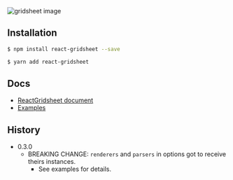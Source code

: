 <img src="https://github.com/walkframe/react-gridsheet/raw/master/gridsheet.png" alt="gridsheet image" />

## Installation

```sh
$ npm install react-gridsheet --save
```

```sh
$ yarn add react-gridsheet
```
## Docs

- [ReactGridsheet document](https://docs.walkframe.com/products/react-gridsheet/)
- [Examples](https://docs.walkframe.com/products/react-gridsheet/examples/)

## History

- 0.3.0
  - BREAKING CHANGE: `renderers` and `parsers` in options got to receive theirs instances.
    - See examples for details.
